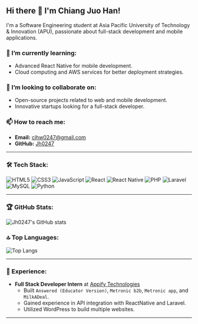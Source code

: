 ## Hi there 👋 I'm Chiang Juo Han!

<!-- Introduction -->
I'm a Software Engineering student at Asia Pacific University of Technology & Innovation (APU), passionate about full-stack development and mobile applications.

### 🌱 I’m currently learning:
- Advanced React Native for mobile development.
- Cloud computing and AWS services for better deployment strategies.

### 👯 I’m looking to collaborate on:
- Open-source projects related to web and mobile development.
- Innovative startups looking for a full-stack developer.

### 📫 How to reach me:
- **Email:** cjhw0247@gmail.com
- **GitHub:** [Jh0247](https://github.com/Jh0247)


---

### 🛠️ Tech Stack:
![HTML5](https://img.shields.io/badge/-HTML5-E34F26?style=flat&logo=html5&logoColor=white)
![CSS3](https://img.shields.io/badge/-CSS3-1572B6?style=flat&logo=css3)
![JavaScript](https://img.shields.io/badge/-JavaScript-F7DF1E?style=flat&logo=javascript&logoColor=black)
![React](https://img.shields.io/badge/-React-61DAFB?style=flat&logo=react&logoColor=white)
![React Native](https://img.shields.io/badge/-React%20Native-61DAFB?style=flat&logo=react&logoColor=white)
![PHP](https://img.shields.io/badge/-PHP-777BB4?style=flat&logo=php&logoColor=white)
![Laravel](https://img.shields.io/badge/-Laravel-FF2D20?style=flat&logo=laravel&logoColor=white)
![MySQL](https://img.shields.io/badge/-MySQL-4479A1?style=flat&logo=mysql&logoColor=white)
![Python](https://img.shields.io/badge/-Python-3776AB?style=flat&logo=python&logoColor=white)

---

### 🏆 GitHub Stats:
![Jh0247's GitHub stats](https://github-readme-stats.vercel.app/api?username=Jh0247&show_icons=true&theme=radical)

### 🔝 Top Languages:
![Top Langs](https://github-readme-stats.vercel.app/api/top-langs/?username=Jh0247&layout=compact&theme=radical)

---

### 💼 Experience:
- **Full Stack Developer Intern** at [Appify Technologies](https://www.appifytech.com) 
  - Built `Answered (Educator Version)`, `Metronic b2b`, `Metronic app`, and `MilkADeal`.
  - Gained experience in API integration with ReactNative and Laravel.
  - Utilized WordPress to build multiple websites.

---
